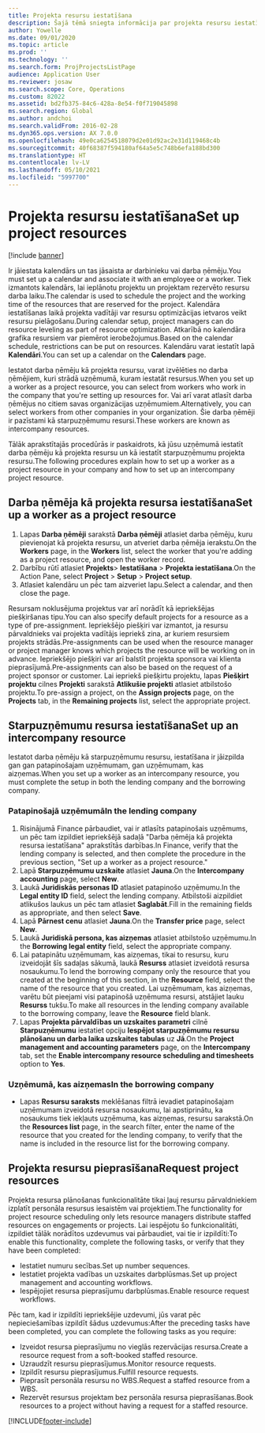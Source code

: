 ```yaml
---
title: Projekta resursu iestatīšana
description: Šajā tēmā sniegta informācija par projekta resursu iestatīšanu vai pieprasīšanu.
author: Yowelle
ms.date: 09/01/2020
ms.topic: article
ms.prod: ''
ms.technology: ''
ms.search.form: ProjProjectsListPage
audience: Application User
ms.reviewer: josaw
ms.search.scope: Core, Operations
ms.custom: 82022
ms.assetid: bd2fb375-84c6-428a-8e54-f0f719045898
ms.search.region: Global
ms.author: andchoi
ms.search.validFrom: 2016-02-28
ms.dyn365.ops.version: AX 7.0.0
ms.openlocfilehash: 49e0ca6254518079d2e01d92ac2e31d119468c4b
ms.sourcegitcommit: 40f68387f594180af64a5e5c748b6efa188bd300
ms.translationtype: HT
ms.contentlocale: lv-LV
ms.lasthandoff: 05/10/2021
ms.locfileid: "5997700"
---
```

# <a name="set-up-project-resources"></a><span data-ttu-id="0202f-103">Projekta resursu iestatīšana</span><span class="sxs-lookup"><span data-stu-id="0202f-103">Set up project resources</span></span>

[!include [banner](../includes/banner.md)]

<span data-ttu-id="0202f-104">Ir jāiestata kalendārs un tas jāsaista ar darbinieku vai darba ņēmēju.</span><span class="sxs-lookup"><span data-stu-id="0202f-104">You must set up a calendar and associate it with an employee or a worker.</span></span> <span data-ttu-id="0202f-105">Tiek izmantots kalendārs, lai ieplānotu projektu un projektam rezervēto resursu darba laiku.</span><span class="sxs-lookup"><span data-stu-id="0202f-105">The calendar is used to schedule the project and the working time of the resources that are reserved for the project.</span></span> <span data-ttu-id="0202f-106">Kalendāra iestatīšanas laikā projekta vadītāji var resursu optimizācijas ietvaros veikt resursu pielāgošanu.</span><span class="sxs-lookup"><span data-stu-id="0202f-106">During calendar setup, project managers can do resource leveling as part of resource optimization.</span></span> <span data-ttu-id="0202f-107">Atkarībā no kalendāra grafika resursiem var piemērot ierobežojumus.</span><span class="sxs-lookup"><span data-stu-id="0202f-107">Based on the calendar schedule, restrictions can be put on resources.</span></span> <span data-ttu-id="0202f-108">Kalendāru varat iestatīt lapā **Kalendāri**.</span><span class="sxs-lookup"><span data-stu-id="0202f-108">You can set up a calendar on the **Calendars** page.</span></span>

<span data-ttu-id="0202f-109">Iestatot darba ņēmēju kā projekta resursu, varat izvēlēties no darba ņēmējiem, kuri strādā uzņēmumā, kuram iestatāt resursus.</span><span class="sxs-lookup"><span data-stu-id="0202f-109">When you set up a worker as a project resource, you can select from workers who work in the company that you're setting up resources for.</span></span> <span data-ttu-id="0202f-110">Vai arī varat atlasīt darba ņēmējus no citiem savas organizācijas uzņēmumiem.</span><span class="sxs-lookup"><span data-stu-id="0202f-110">Alternatively, you can select workers from other companies in your organization.</span></span> <span data-ttu-id="0202f-111">Šie darba ņēmēji ir pazīstami kā starpuzņēmumu resursi.</span><span class="sxs-lookup"><span data-stu-id="0202f-111">These workers are known as intercompany resources.</span></span>

<span data-ttu-id="0202f-112">Tālāk aprakstītajās procedūrās ir paskaidrots, kā jūsu uzņēmumā iestatīt darba ņēmēju kā projekta resursu un kā iestatīt starpuzņēmumu projekta resursu.</span><span class="sxs-lookup"><span data-stu-id="0202f-112">The following procedures explain how to set up a worker as a project resource in your company and how to set up an intercompany project resource.</span></span>

## <a name="set-up-a-worker-as-a-project-resource"></a><span data-ttu-id="0202f-113">Darba ņēmēja kā projekta resursa iestatīšana</span><span class="sxs-lookup"><span data-stu-id="0202f-113">Set up a worker as a project resource</span></span>

1. <span data-ttu-id="0202f-114">Lapas **Darba ņēmēji** sarakstā **Darba ņēmēji** atlasiet darba ņēmēju, kuru pievienojat kā projekta resursu, un atveriet darba ņēmēja ierakstu.</span><span class="sxs-lookup"><span data-stu-id="0202f-114">On the **Workers** page, in the **Workers** list, select the worker that you're adding as a project resource, and open the worker record.</span></span>
2. <span data-ttu-id="0202f-115">Darbību rūtī atlasiet **Projekts**&gt; **Iestatīšana** &gt; **Projekta iestatīšana**.</span><span class="sxs-lookup"><span data-stu-id="0202f-115">On the Action Pane, select **Project** &gt; **Setup** &gt; **Project setup**.</span></span>
3. <span data-ttu-id="0202f-116">Atlasiet kalendāru un pēc tam aizveriet lapu.</span><span class="sxs-lookup"><span data-stu-id="0202f-116">Select a calendar, and then close the page.</span></span>

<span data-ttu-id="0202f-117">Resursam noklusējuma projektus var arī norādīt kā iepriekšējas piešķiršanas tipu.</span><span class="sxs-lookup"><span data-stu-id="0202f-117">You can also specify default projects for a resource as a type of pre-assignment.</span></span> <span data-ttu-id="0202f-118">Iepriekšējo piešķiri var izmantot, ja resursu pārvaldnieks vai projekta vadītājs iepriekš zina, ar kuriem resursiem projekts strādās.</span><span class="sxs-lookup"><span data-stu-id="0202f-118">Pre-assignments can be used when the resource manager or project manager knows which projects the resource will be working on in advance.</span></span> <span data-ttu-id="0202f-119">Iepriekšējo piešķiri var arī balstīt projekta sponsora vai klienta pieprasījumā.</span><span class="sxs-lookup"><span data-stu-id="0202f-119">Pre-assignments can also be based on the request of a project sponsor or customer.</span></span> <span data-ttu-id="0202f-120">Lai iepriekš piešķirtu projektu, lapas **Piešķirt projektu** cilnes **Projekti** sarakstā **Atlikušie projekti** atlasiet atbilstošo projektu.</span><span class="sxs-lookup"><span data-stu-id="0202f-120">To pre-assign a project, on the **Assign projects** page, on the **Projects** tab, in the **Remaining projects** list, select the appropriate project.</span></span>

## <a name="set-up-an-intercompany-resource"></a><span data-ttu-id="0202f-121">Starpuzņēmumu resursa iestatīšana</span><span class="sxs-lookup"><span data-stu-id="0202f-121">Set up an intercompany resource</span></span>

<span data-ttu-id="0202f-122">Iestatot darba ņēmēju kā starpuzņēmumu resursu, iestatīšana ir jāizpilda gan gan patapinošajam uzņēmumam, gan uzņēmumam, kas aizņemas.</span><span class="sxs-lookup"><span data-stu-id="0202f-122">When you set up a worker as an intercompany resource, you must complete the setup in both the lending company and the borrowing company.</span></span>

### <a name="in-the-lending-company"></a><span data-ttu-id="0202f-123">Patapinošajā uzņēmumā</span><span class="sxs-lookup"><span data-stu-id="0202f-123">In the lending company</span></span>

1. <span data-ttu-id="0202f-124">Risinājumā Finance pārbaudiet, vai ir atlasīts patapinošais uzņēmums, un pēc tam izpildiet iepriekšējā sadaļā "Darba ņēmēja kā projekta resursa iestatīšana" aprakstītās darbības.</span><span class="sxs-lookup"><span data-stu-id="0202f-124">In Finance, verify that the lending company is selected, and then complete the procedure in the previous section, "Set up a worker as a project resource."</span></span>
2. <span data-ttu-id="0202f-125">Lapā **Starpuzņēmumu uzskaite** atlasiet **Jauna**.</span><span class="sxs-lookup"><span data-stu-id="0202f-125">On the **Intercompany accounting** page, select **New**.</span></span>
3. <span data-ttu-id="0202f-126">Laukā **Juridiskās personas ID** atlasiet patapinošo uzņēmumu.</span><span class="sxs-lookup"><span data-stu-id="0202f-126">In the **Legal entity ID** field, select the lending company.</span></span> <span data-ttu-id="0202f-127">Atbilstoši aizpildiet atlikušos laukus un pēc tam atlasiet **Saglabāt**.</span><span class="sxs-lookup"><span data-stu-id="0202f-127">Fill in the remaining fields as appropriate, and then select **Save**.</span></span>
4. <span data-ttu-id="0202f-128">Lapā **Pārnest cenu** atlasiet **Jauna**.</span><span class="sxs-lookup"><span data-stu-id="0202f-128">On the **Transfer price** page, select **New**.</span></span>
5. <span data-ttu-id="0202f-129">Laukā **Juridiskā persona, kas aizņemas** atlasiet atbilstošo uzņēmumu.</span><span class="sxs-lookup"><span data-stu-id="0202f-129">In the **Borrowing legal entity** field, select the appropriate company.</span></span>
6. <span data-ttu-id="0202f-130">Lai patapinātu uzņēmumam, kas aizņemas, tikai to resursu, kuru izveidojāt šīs sadaļas sākumā, laukā **Resurss** atlasiet izveidotā resursa nosaukumu.</span><span class="sxs-lookup"><span data-stu-id="0202f-130">To lend the borrowing company only the resource that you created at the beginning of this section, in the **Resource** field, select the name of the resource that you created.</span></span> <span data-ttu-id="0202f-131">Lai uzņēmumam, kas aizņemas, varētu būt pieejami visi patapinošā uzņēmuma resursi, atstājiet lauku **Resurss** tukšu.</span><span class="sxs-lookup"><span data-stu-id="0202f-131">To make all resources in the lending company available to the borrowing company, leave the **Resource** field blank.</span></span>
7. <span data-ttu-id="0202f-132">Lapas **Projekta pārvaldības un uzskaites parametri** cilnē **Starpuzņēmumu** iestatiet opciju **Iespējot starpuzņēmumu resursu plānošanu un darba laika uzskaites tabulas** uz **Jā**.</span><span class="sxs-lookup"><span data-stu-id="0202f-132">On the **Project management and accounting parameters** page, on the **Intercompany** tab, set the **Enable intercompany resource scheduling and timesheets** option to **Yes**.</span></span>

### <a name="in-the-borrowing-company"></a><span data-ttu-id="0202f-133">Uzņēmumā, kas aizņemas</span><span class="sxs-lookup"><span data-stu-id="0202f-133">In the borrowing company</span></span>

- <span data-ttu-id="0202f-134">Lapas **Resursu saraksts** meklēšanas filtrā ievadiet patapinošajam uzņēmumam izveidotā resursa nosaukumu, lai apstiprinātu, ka nosaukums tiek iekļauts uzņēmuma, kas aizņemas, resursu sarakstā.</span><span class="sxs-lookup"><span data-stu-id="0202f-134">On the **Resources list** page, in the search filter, enter the name of the resource that you created for the lending company, to verify that the name is included in the resource list for the borrowing company.</span></span>

## <a name="request-project-resources"></a><span data-ttu-id="0202f-135">Projekta resursu pieprasīšana</span><span class="sxs-lookup"><span data-stu-id="0202f-135">Request project resources</span></span>
<span data-ttu-id="0202f-136">Projekta resursa plānošanas funkcionalitāte tikai ļauj resursu pārvaldniekiem izplatīt personāla resursus iesaistēm vai projektiem.</span><span class="sxs-lookup"><span data-stu-id="0202f-136">The functionality for project resource scheduling only lets resource managers distribute staffed resources on engagements or projects.</span></span> <span data-ttu-id="0202f-137">Lai iespējotu šo funkcionalitāti, izpildiet tālāk norādītos uzdevumus vai pārbaudiet, vai tie ir izpildīti:</span><span class="sxs-lookup"><span data-stu-id="0202f-137">To enable this functionality, complete the following tasks, or verify that they have been completed:</span></span>

- <span data-ttu-id="0202f-138">Iestatiet numuru secības.</span><span class="sxs-lookup"><span data-stu-id="0202f-138">Set up number sequences.</span></span>
- <span data-ttu-id="0202f-139">Iestatiet projekta vadības un uzskaites darbplūsmas.</span><span class="sxs-lookup"><span data-stu-id="0202f-139">Set up project management and accounting workflows.</span></span>
- <span data-ttu-id="0202f-140">Iespējojiet resursa pieprasījumu darbplūsmas.</span><span class="sxs-lookup"><span data-stu-id="0202f-140">Enable resource request workflows.</span></span>

<span data-ttu-id="0202f-141">Pēc tam, kad ir izpildīti iepriekšējie uzdevumi, jūs varat pēc nepieciešamības izpildīt šādus uzdevumus:</span><span class="sxs-lookup"><span data-stu-id="0202f-141">After the preceding tasks have been completed, you can complete the following tasks as you require:</span></span>

- <span data-ttu-id="0202f-142">Izveidot resursa pieprasījumu no vieglās rezervācijas resursa.</span><span class="sxs-lookup"><span data-stu-id="0202f-142">Create a resource request from a soft-booked staffed resource.</span></span>
- <span data-ttu-id="0202f-143">Uzraudzīt resursu pieprasījumus.</span><span class="sxs-lookup"><span data-stu-id="0202f-143">Monitor resource requests.</span></span>
- <span data-ttu-id="0202f-144">Izpildīt resursu pieprasījumus.</span><span class="sxs-lookup"><span data-stu-id="0202f-144">Fulfill resource requests.</span></span>
- <span data-ttu-id="0202f-145">Pieprasīt personāla resursu no WBS.</span><span class="sxs-lookup"><span data-stu-id="0202f-145">Request a staffed resource from a WBS.</span></span>
- <span data-ttu-id="0202f-146">Rezervēt resursus projektam bez personāla resursa pieprasīšanas.</span><span class="sxs-lookup"><span data-stu-id="0202f-146">Book resources to a project without having a request for a staffed resource.</span></span>


[!INCLUDE[footer-include](../includes/footer-banner.md)]